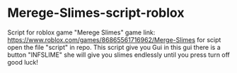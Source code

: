 # Merege-Slimes-script-roblox
Script for roblox game "Merege Slimes" game link: https://www.roblox.com/games/86865561716962/Merge-Slimes
for scipt open the file "script" in repo.
This script give you Gui in this gui there is a button "INFSLIME"
she will give you slimes endlessly until you press turn off good luck!
